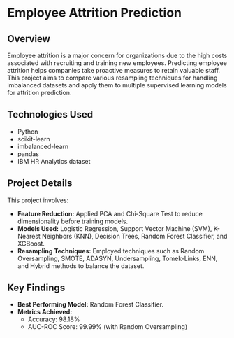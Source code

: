 # Employee Attrition Prediction

## Overview
Employee attrition is a major concern for organizations due to the high costs associated with recruiting and training new employees. Predicting employee attrition helps companies take proactive measures to retain valuable staff. This project aims to compare various resampling techniques for handling imbalanced datasets and apply them to multiple supervised learning models for attrition prediction.

## Technologies Used
- Python
- scikit-learn
- imbalanced-learn
- pandas
- IBM HR Analytics dataset

## Project Details
This project involves:
- **Feature Reduction:** Applied PCA and Chi-Square Test to reduce dimensionality before training models.
- **Models Used:** Logistic Regression, Support Vector Machine (SVM), K-Nearest Neighbors (KNN), Decision Trees, Random Forest Classifier, and XGBoost.
- **Resampling Techniques:** Employed techniques such as Random Oversampling, SMOTE, ADASYN, Undersampling, Tomek-Links, ENN, and Hybrid methods to balance the dataset.

## Key Findings
- **Best Performing Model:** Random Forest Classifier.
- **Metrics Achieved:** 
  - Accuracy: 98.18%
  - AUC-ROC Score: 99.99% (with Random Oversampling)
